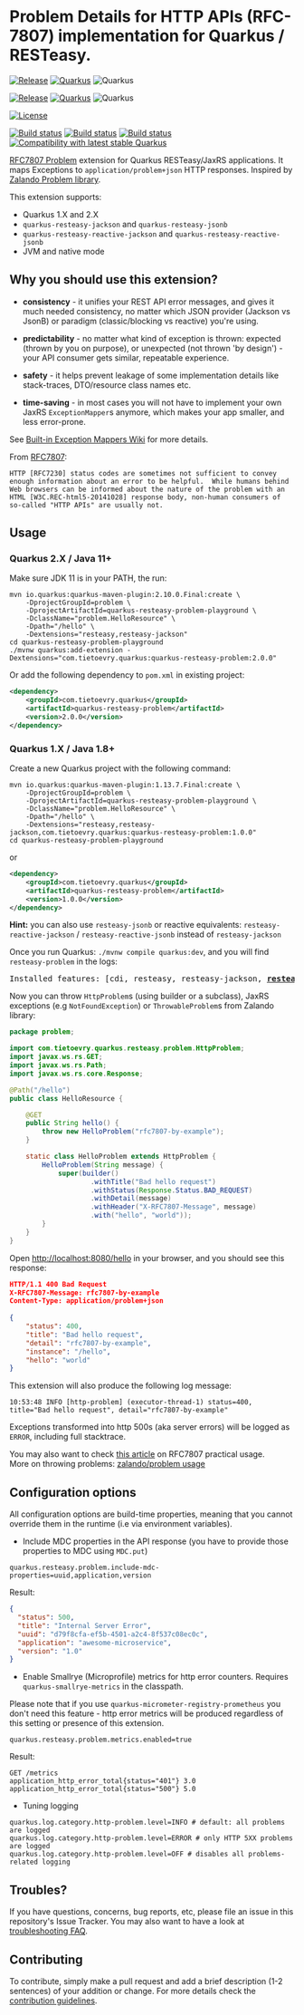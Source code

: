 # Problem Details for HTTP APIs (RFC-7807) implementation for Quarkus / RESTeasy.

[![Release](https://img.shields.io/maven-central/v/com.tietoevry.quarkus/quarkus-resteasy-problem/2?label=quarkus-resteasy-problem)](https://search.maven.org/search?q=g:com.tietoevry.quarkus%20AND%20a:quarkus-resteasy-problem%20AND%20v:2*) 
[![Quarkus](https://img.shields.io/badge/Quarkus-2.0.0+-important.svg)](https://github.com/quarkusio/quarkus/releases/tag/2.0.0.Final)
![Quarkus](https://img.shields.io/badge/Java%2011+-blue.svg) 

[![Release](https://img.shields.io/maven-central/v/com.tietoevry.quarkus/quarkus-resteasy-problem/1?label=quarkus-resteasy-problem)](https://search.maven.org/search?q=g:com.tietoevry.quarkus%20AND%20a:quarkus-resteasy-problem%20AND%20v:1*)
[![Quarkus](https://img.shields.io/badge/Quarkus-1.4%20&ndash;%201.13-important.svg)](https://github.com/quarkusio/quarkus/releases/tag/1.13.7.Final)
![Quarkus](https://img.shields.io/badge/Java%208+-blue.svg) 

[![License](https://img.shields.io/badge/license-Apache%202.0-blue.svg)](https://github.com/TietoEVRY/quarkus-resteasy-problem/blob/master/LICENSE.txt)

[![Build status](https://github.com/TietoEVRY/quarkus-resteasy-problem/actions/workflows/unit-tests.yaml/badge.svg)](https://github.com/TietoEVRY/quarkus-resteasy-problem/actions/workflows/unit-tests.yaml)
[![Build status](https://github.com/TietoEVRY/quarkus-resteasy-problem/actions/workflows/integration-tests.yaml/badge.svg)](https://github.com/TietoEVRY/quarkus-resteasy-problem/actions/workflows/integration-tests.yaml)
[![Build status](https://github.com/TietoEVRY/quarkus-resteasy-problem/actions/workflows/native-mode-tests.yaml/badge.svg)](https://github.com/TietoEVRY/quarkus-resteasy-problem/actions/workflows/native-mode-tests.yaml)
[![Compatibility with latest stable Quarkus](https://github.com/TietoEVRY/quarkus-resteasy-problem/actions/workflows/latest-stable-compatibility-tests.yaml/badge.svg)](https://github.com/TietoEVRY/quarkus-resteasy-problem/actions/workflows/latest-stable-compatibility-tests.yaml)

[RFC7807 Problem](https://tools.ietf.org/html/rfc7807) extension for Quarkus RESTeasy/JaxRS applications. It maps Exceptions to `application/problem+json` HTTP responses. Inspired by [Zalando Problem library](https://github.com/zalando/problem).

This extension supports:
- Quarkus 1.X and 2.X
- `quarkus-resteasy-jackson` and `quarkus-resteasy-jsonb`
- `quarkus-resteasy-reactive-jackson` and `quarkus-resteasy-reactive-jsonb`
- JVM and native mode

## Why you should use this extension?
- __consistency__ - it unifies your REST API error messages, and gives it much needed consistency, no matter which JSON provider (Jackson vs JsonB) or paradigm (classic/blocking vs reactive) you're using.   

- __predictability__ - no matter what kind of exception is thrown: expected (thrown by you on purpose), or unexpected (not thrown 'by design') - your API consumer gets similar, repeatable experience.  

- __safety__ - it helps prevent leakage of some implementation details like stack-traces, DTO/resource class names etc.

- __time-saving__ - in most cases you will not have to implement your own JaxRS `ExceptionMapper`s anymore, which makes your app smaller, and less error-prone. 

See [Built-in Exception Mappers Wiki](https://github.com/TietoEVRY/quarkus-resteasy-problem/wiki#built-in-exception-mappers) for more details.

From [RFC7807](https://tools.ietf.org/html/rfc7807):
```
HTTP [RFC7230] status codes are sometimes not sufficient to convey
enough information about an error to be helpful.  While humans behind
Web browsers can be informed about the nature of the problem with an
HTML [W3C.REC-html5-20141028] response body, non-human consumers of
so-called "HTTP APIs" are usually not.
```

## Usage
### Quarkus 2.X / Java 11+
Make sure JDK 11 is in your PATH, the run:
```shell
mvn io.quarkus:quarkus-maven-plugin:2.10.0.Final:create \
    -DprojectGroupId=problem \
    -DprojectArtifactId=quarkus-resteasy-problem-playground \
    -DclassName="problem.HelloResource" \
    -Dpath="/hello" \
    -Dextensions="resteasy,resteasy-jackson"
cd quarkus-resteasy-problem-playground
./mvnw quarkus:add-extension -Dextensions="com.tietoevry.quarkus:quarkus-resteasy-problem:2.0.0"
```
Or add the following dependency to `pom.xml` in existing project:
```xml
<dependency>
    <groupId>com.tietoevry.quarkus</groupId>
    <artifactId>quarkus-resteasy-problem</artifactId>
    <version>2.0.0</version>
</dependency>
```

### Quarkus 1.X / Java 1.8+
Create a new Quarkus project with the following command:
```shell 
mvn io.quarkus:quarkus-maven-plugin:1.13.7.Final:create \
    -DprojectGroupId=problem \
    -DprojectArtifactId=quarkus-resteasy-problem-playground \
    -DclassName="problem.HelloResource" \
    -Dpath="/hello" \
    -Dextensions="resteasy,resteasy-jackson,com.tietoevry.quarkus:quarkus-resteasy-problem:1.0.0"
cd quarkus-resteasy-problem-playground
```
or
```xml
<dependency>
    <groupId>com.tietoevry.quarkus</groupId>
    <artifactId>quarkus-resteasy-problem</artifactId>
    <version>1.0.0</version>
</dependency>
```

**Hint:** you can also use `resteasy-jsonb` or reactive equivalents: `resteasy-reactive-jackson` / `resteasy-reactive-jsonb` instead of `resteasy-jackson`


Once you run Quarkus: `./mvnw compile quarkus:dev`, and you will find `resteasy-problem` in the logs:
<pre>
Installed features: [cdi, resteasy, resteasy-jackson, <b><u>resteasy-problem</u></b>]
</pre>

Now you can throw `HttpProblem`s (using builder or a subclass), JaxRS exceptions (e.g `NotFoundException`) or `ThrowableProblem`s from Zalando library:

```java
package problem;

import com.tietoevry.quarkus.resteasy.problem.HttpProblem;
import javax.ws.rs.GET;
import javax.ws.rs.Path;
import javax.ws.rs.core.Response;

@Path("/hello")
public class HelloResource {

    @GET
    public String hello() {
        throw new HelloProblem("rfc7807-by-example");
    }

    static class HelloProblem extends HttpProblem {
        HelloProblem(String message) {
            super(builder()
                    .withTitle("Bad hello request")
                    .withStatus(Response.Status.BAD_REQUEST)
                    .withDetail(message)
                    .withHeader("X-RFC7807-Message", message)
                    .with("hello", "world"));
        }
    }
}
```

Open [http://localhost:8080/hello](http://localhost:8080/hello) in your browser, and you should see this response:

```json
HTTP/1.1 400 Bad Request
X-RFC7807-Message: rfc7807-by-example
Content-Type: application/problem+json
        
{
    "status": 400,
    "title": "Bad hello request",
    "detail": "rfc7807-by-example",
    "instance": "/hello",
    "hello": "world"
}
```

This extension will also produce the following log message:
```
10:53:48 INFO [http-problem] (executor-thread-1) status=400, title="Bad hello request", detail="rfc7807-by-example"
```
Exceptions transformed into http 500s (aka server errors) will be logged as `ERROR`, including full stacktrace.

You may also want to check [this article](https://dzone.com/articles/when-http-status-codes-are-not-enough-tackling-web) on RFC7807 practical usage.  
More on throwing problems: [zalando/problem usage](https://github.com/zalando/problem#usage)

## Configuration options
All configuration options are build-time properties, meaning that you cannot override them in the runtime (i.e via environment variables).

- Include MDC properties in the API response (you have to provide those properties to MDC using `MDC.put`)
```
quarkus.resteasy.problem.include-mdc-properties=uuid,application,version
```
Result:
```json
{
  "status": 500,
  "title": "Internal Server Error",
  "uuid": "d79f8cfa-ef5b-4501-a2c4-8f537c08ec0c",
  "application": "awesome-microservice",
  "version": "1.0"
}
```

- Enable Smallrye (Microprofile) metrics for http error counters. Requires `quarkus-smallrye-metrics` in the classpath.

Please note that if you use `quarkus-micrometer-registry-prometheus` you don't need this feature - http error metrics will be produced regardless of this setting or presence of this extension.

```
quarkus.resteasy.problem.metrics.enabled=true
```
Result:
```
GET /metrics
application_http_error_total{status="401"} 3.0
application_http_error_total{status="500"} 5.0
```

- Tuning logging
```
quarkus.log.category.http-problem.level=INFO # default: all problems are logged
quarkus.log.category.http-problem.level=ERROR # only HTTP 5XX problems are logged
quarkus.log.category.http-problem.level=OFF # disables all problems-related logging
```

## Troubles?

If you have questions, concerns, bug reports, etc, please file an issue in this repository's Issue Tracker. You may also want to have a look at [troubleshooting FAQ](./TROUBLESHOOTING.md).

## Contributing

To contribute, simply make a pull request and add a brief description (1-2 sentences) of your addition or change.
For more details check the [contribution guidelines](./CONTRIBUTING.md).
